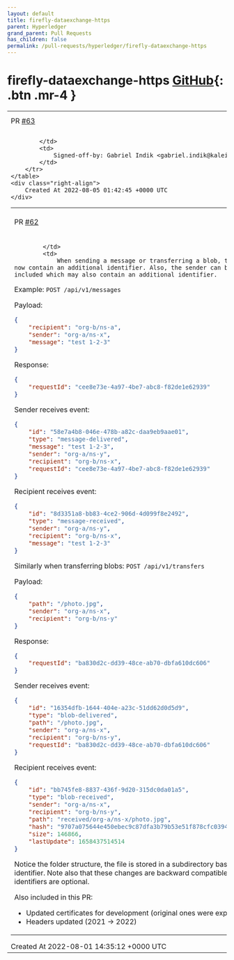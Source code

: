 ```yaml
---
layout: default
title: firefly-dataexchange-https
parent: Hyperledger
grand_parent: Pull Requests
has_children: false
permalink: /pull-requests/hyperledger/firefly-dataexchange-https
---
```


# firefly-dataexchange-https <span class="fs-3 right-align">[GitHub](https://github.com/hyperledger/firefly-dataexchange-https){: .btn .mr-4 }</span>


<div>
    <table>
        <tr>
            <td>
                PR <a href="https://github.com/hyperledger/firefly-dataexchange-https/pull/63" class=".btn">#63</a>
            </td>
            <td>
                <b>
                    Destination verifications
                </b>
            </td>
        </tr>
        <tr>
            <td>
                
            </td>
            <td>
                Signed-off-by: Gabriel Indik <gabriel.indik@kaleido.io>
            </td>
        </tr>
    </table>
    <div class="right-align">
        Created At 2022-08-05 01:42:45 +0000 UTC
    </div>
</div>

<div>
    <table>
        <tr>
            <td>
                PR <a href="https://github.com/hyperledger/firefly-dataexchange-https/pull/62" class=".btn">#62</a>
            </td>
            <td>
                <b>
                    Add destinations improvements
                </b>
            </td>
        </tr>
        <tr>
            <td>
                
            </td>
            <td>
                When sending a message or transferring a blob, the recipient ID can now contain an additional identifier. Also, the sender can be explicitly included which may also contain an additional identifier.

Example:
`POST /api/v1/messages`

Payload:
```json
{
    "recipient": "org-b/ns-a",
    "sender": "org-a/ns-x",
    "message": "test 1-2-3"
}
```

Response:
```json
{
    "requestId": "cee8e73e-4a97-4be7-abc8-f82de1e62939"
}
```

Sender receives event:
```json
{
    "id": "58e7a4b8-046e-478b-a82c-daa9eb9aae01",
    "type": "message-delivered",
    "message": "test 1-2-3",
    "sender": "org-a/ns-y",
    "recipient": "org-b/ns-x",
    "requestId": "cee8e73e-4a97-4be7-abc8-f82de1e62939"
}
```

Recipient receives event:
```json
{
    "id": "8d3351a8-bb83-4ce2-906d-4d099f8e2492",
    "type": "message-received",
    "sender": "org-a/ns-y",
    "recipient": "org-b/ns-x",
    "message": "test 1-2-3"
}
```

Similarly when transferring blobs:
`POST /api/v1/transfers`

Payload:
```json
{
    "path": "/photo.jpg",
    "sender": "org-a/ns-x",
    "recipient": "org-b/ns-y"
}
```

Response:
```json
{
    "requestId": "ba830d2c-dd39-48ce-ab70-dbfa610dc606"
}
```

Sender receives event:
```json
{
    "id": "16354dfb-1644-404e-a23c-51dd62d0d5d9",
    "type": "blob-delivered",
    "path": "/photo.jpg",
    "sender": "org-a/ns-x",
    "recipient": "org-b/ns-y",
    "requestId": "ba830d2c-dd39-48ce-ab70-dbfa610dc606"
}
```

Recipient receives event:
```json
{
    "id": "bb745fe8-8837-436f-9d20-315dc0da01a5",
    "type": "blob-received",
    "sender": "org-a/ns-x",
    "recipient": "org-b/ns-y",
    "path": "received/org-a/ns-x/photo.jpg",
    "hash": "9707a075644e450ebec9c87dfa3b79b53e51f878cfc0394b80c30949f4d2000c",
    "size": 146866,
    "lastUpdate": 1658437514514
}
```

Notice the folder structure, the file is stored in a subdirectory based on the additional identifier.
Note also that these changes are backward compatible as the additional identifiers are optional.

Also included in this PR:
 - Updated certificates for development (original ones were expired)
 - Headers updated (2021 -> 2022)
            </td>
        </tr>
    </table>
    <div class="right-align">
        Created At 2022-08-01 14:35:12 +0000 UTC
    </div>
</div>


